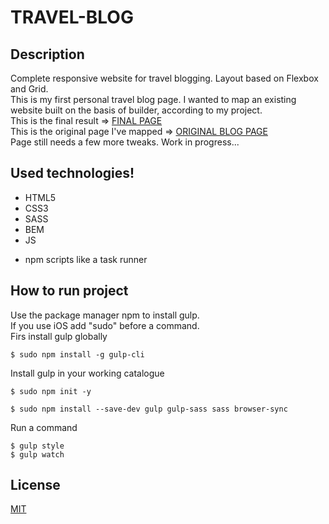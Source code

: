 

# TRAVEL-BLOG

## Description
Complete responsive website for travel blogging.
Layout based on Flexbox and Grid.
<br>
This is my first personal travel blog page. I wanted to map an existing website built on the basis of builder, according to my project.
<br>
This is the final result => <a href="https://wiolip.github.io/travel-blog/">FINAL PAGE </a>
<br>
This is the original page I've mapped  => <a href="https://myownphotostory.pl">ORIGINAL BLOG PAGE</a>
<br>
Page still needs a few more tweaks. Work in progress... 

## Used technologies!

- HTML5
- CSS3
- SASS
- BEM
- JS
* npm scripts like a task runner

## How to run project

Use the package manager npm to install gulp.<br>
If you use iOS add "sudo" before a command.
<br>
Firs install gulp globally

```
$ sudo npm install -g gulp-cli
```
Install gulp in your working catalogue

```
$ sudo npm init -y
```
```
$ sudo npm install --save-dev gulp gulp-sass sass browser-sync
```
Run a command
```
$ gulp style
$ gulp watch
```


## License

[MIT](https://choosealicense.com/licenses/mit/)

